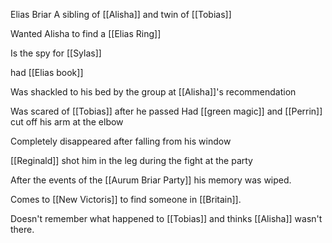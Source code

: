 Elias Briar
A sibling of [[Alisha]] and twin of [[Tobias]]

Wanted Alisha to find a [[Elias Ring]]

Is the spy for [[Sylas]]

had [[Elias book]] 

Was shackled to his bed by the group at [[Alisha]]'s recommendation 

Was scared of [[Tobias]] after he passed
Had [[green magic]] and [[Perrin]] cut off his arm at the elbow

Completely disappeared after falling from his window

[[Reginald]] shot him in the leg during the fight at the party

After the events of the [[Aurum Briar Party]] his memory was wiped.

Comes to [[New Victoris]] to find someone in [[Britain]].

Doesn't remember what happened to [[Tobias]] and thinks [[Alisha]] wasn't there.
